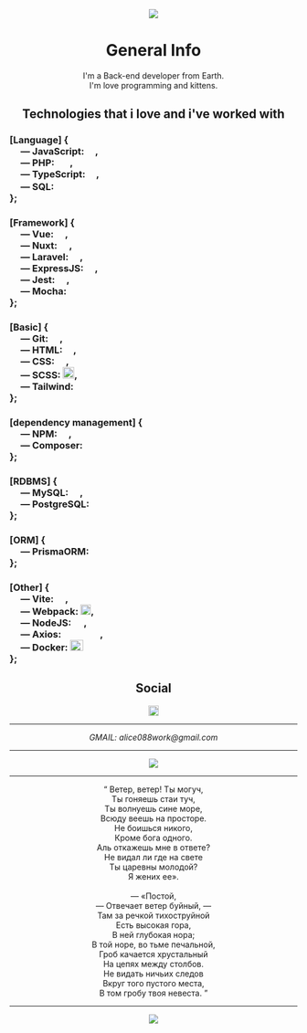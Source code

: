 <p align="center">
  <img src="https://capsule-render.vercel.app/api?text=Hi,%20I'm%20Alice088%20&animation=fadeIn&type=waving&color=gradient&height=200"/>
</p>

<h1 align="center"> General Info </h1>
  
<p align="center">
  I'm a Back-end developer from Earth. <br>
  I'm love programming and kittens.
</p>

<h2 align="center"> Technologies that i love and i've worked with </h2>

<div>
  <h3>
    [Language] {<br>
      &nbsp&nbsp&nbsp&nbsp —  JavaScript: <img src="https://cdn4.iconfinder.com/data/icons/logos-and-brands/512/187_Js_logo_logos-512.png" height="14" width="15" />, <br>
      &nbsp&nbsp&nbsp&nbsp —  PHP:        <img src="https://upload.wikimedia.org/wikipedia/commons/thumb/2/27/PHP-logo.svg/1280px-PHP-logo.svg.png" height="14" width="23" />, <br>
      &nbsp&nbsp&nbsp&nbsp —  TypeScript: <img src="https://static-00.iconduck.com/assets.00/typescript-icon-icon-1024x1024-vh3pfez8.png" height="14" width="15" />, <br>
      &nbsp&nbsp&nbsp&nbsp —  SQL:        <img src="https://cdn2.iconfinder.com/data/icons/programming-50/64/206_programming-sql-data-database-512.png" height="18" width="16" />
    <br>};
  </h3>

  <h3>
    [Framework] {<br>
      &nbsp&nbsp&nbsp&nbsp —  Vue:       <img src="https://upload.wikimedia.org/wikipedia/commons/thumb/9/95/Vue.js_Logo_2.svg/768px-Vue.js_Logo_2.svg.png" height="12" width="16" />, <br>
      &nbsp&nbsp&nbsp&nbsp —  Nuxt:      <img src="https://seeklogo.com/images/N/nuxt-logo-1CCC5F38FD-seeklogo.com.png" height="12" width="17" />, <br>
      &nbsp&nbsp&nbsp&nbsp —  Laravel:   <img src="https://static-00.iconduck.com/assets.00/laravel-icon-497x512-uwybstke.png" height="16" width="16" />, <br>
      &nbsp&nbsp&nbsp&nbsp —  ExpressJS: <img src="https://www.mementotech.in/assets/images/icons/express.png" height="16" width="16" />, <br>
      &nbsp&nbsp&nbsp&nbsp —  Jest:      <img src="https://cdn.iconscout.com/icon/free/png-256/free-jest-3627678-3028904.png" height="16" width="16" />, <br>
      &nbsp&nbsp&nbsp&nbsp —  Mocha:     <img src="https://static-00.iconduck.com/assets.00/mocha-icon-512x512-9d5mzzrp.png" height="16" width="16" />
    <br>};
  </h3>

  <h3>
    [Basic] {<br>
      &nbsp&nbsp&nbsp&nbsp —  Git:      <img src="https://cdn3.iconfinder.com/data/icons/social-media-2169/24/social_media_social_media_logo_git-1024.png" height="14" width="16" />, <br>
      &nbsp&nbsp&nbsp&nbsp —  HTML:     <img src="https://cdn1.iconfinder.com/data/icons/logotypes/32/badge-html-5-128.png" height="14" width="15" />, <br>
      &nbsp&nbsp&nbsp&nbsp —  CSS:      <img src="https://cdn4.iconfinder.com/data/icons/social-media-logos-6/512/121-css3-512.png" height="14" width="16" />, <br>
      &nbsp&nbsp&nbsp&nbsp —  SCSS:     <img src="https://cdn4.iconfinder.com/data/icons/logos-and-brands/512/288_Sass_logo-512.png" height="20" width="20" />, <br>
      &nbsp&nbsp&nbsp&nbsp —  Tailwind: <img src="https://static-00.iconduck.com/assets.00/file-type-tailwind-icon-512x307-l0anq79h.png" height="12" width="19" />
    <br>};
  </h3>

  <h3>
    [dependency management] {<br>
      &nbsp&nbsp&nbsp&nbsp —  NPM:      <img src="https://cdn1.iconfinder.com/data/icons/programing-development-8/24/npm_logo-512.png" height="16" width="16" />, <br>
      &nbsp&nbsp&nbsp&nbsp —  Composer: <img src="https://upload.wikimedia.org/wikipedia/commons/2/26/Logo-composer-transparent.png" height="16" width="16" />
    <br>};
  </h3>

  <h3>
    [RDBMS] {<br>
      &nbsp&nbsp&nbsp&nbsp —  MySQL:      <img src="https://cdn-icons-png.flaticon.com/512/5968/5968313.png" height="14" width="16" />, <br>
      &nbsp&nbsp&nbsp&nbsp —  PostgreSQL: <img src="https://cdn-icons-png.flaticon.com/512/5968/5968342.png" height="14" width="16" />
    <br>};
  </h3>

  <h3>
    [ORM] {<br>
      &nbsp&nbsp&nbsp&nbsp —  PrismaORM: <img src="https://cdn.icon-icons.com/icons2/2107/PNG/512/file_type_light_prisma_icon_130444.png" height="16" width="16" />
    <br>};
  </h3>

  <h3>
    [Other] {<br>
      &nbsp&nbsp&nbsp&nbsp —  Vite:    <img src="https://www.svgrepo.com/show/354521/vitejs.svg" height="14" width="16" />, <br>
      &nbsp&nbsp&nbsp&nbsp —  Webpack: <img src="https://icons.veryicon.com/png/o/business/vscode-program-item-icon/webpack-2.png" height="18" width="18" />, <br>
      &nbsp&nbsp&nbsp&nbsp —  NodeJS:  <img src="https://static-00.iconduck.com/assets.00/node-js-icon-454x512-nztofx17.png" height="16" width="14" /> , <br>
      &nbsp&nbsp&nbsp&nbsp —  Axios:   <img src="https://upload.wikimedia.org/wikipedia/commons/thumb/d/d1/Axios_%28computer_library%29_logo.svg/1280px-Axios_%28computer_library%29_logo.svg.png" height="10" width="60" /> , <br>
      &nbsp&nbsp&nbsp&nbsp —  Docker:  <img src="https://blog.skillfactory.ru/wp-content/uploads/2023/02/vertical-logo-monochromatic-2822952.png" height="19" width="23" />
    <br>};
  </h3>
</div>

<h2 align="center"> Social </h3>

<div align="center">
  <a href="https://t.me/Giorgio_Mihawk">
    <img src="https://cdn4.iconfinder.com/data/icons/logos-and-brands/512/335_Telegram_logo-1024.png" height="18" width="18" />
  </a>

***

  <address>
    GMAIL: alice088work@gmail.com
  </p>
</div>

***

<div align="center">
  <img src="https://github-readme-stats.vercel.app/api?username=Alice088&show=reviews&show_icons=true,discussions_started,discussions_answered,prs_merged,prs_merged_percentage&theme=radical" />
</div>

***

<div align="center">
  <q>
    Ветер, ветер! Ты могуч, <br>
    Ты гоняешь стаи туч, <br>
    Ты волнуешь сине море, <br>
    Всюду веешь на просторе. <br>
    Не боишься никого, <br>
    Кроме бога одного. <br>
    Аль откажешь мне в ответе? <br>
    Не видал ли где на свете <br>
    Ты царевны молодой? <br>
    Я жених ее». <br> <br>
    — «Постой, <br> 
    — Отвечает ветер буйный, — <br> 
    Там за речкой тихоструйной <br>
    Есть высокая гора, <br>
    В ней глубокая нора; <br>
    В той норе, во тьме печальной, <br>
    Гроб качается хрустальный <br>
    На цепях между столбов. <br>
    Не видать ничьих следов <br>
    Вкруг того пустого места, <br>
    В том гробу твоя невеста.
  </q>
</div>

***

<p align="center">
  <img src="https://capsule-render.vercel.app/api?text=I%20LOVE%20KITTENS%20&animation=fadeIn&type=waving&color=gradient&height=200&section=footer"/>
</p>
